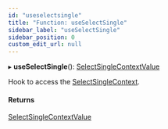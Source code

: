 ```yaml
---
id: "useselectsingle"
title: "Function: useSelectSingle"
sidebar_label: "useSelectSingle"
sidebar_position: 0
custom_edit_url: null
---
```


▸ **useSelectSingle**(): [SelectSingleContextValue](../interfaces/selectsinglecontextvalue.md)

Hook to access the [SelectSingleContext](../variables/selectsinglecontext.md).

#### Returns

[SelectSingleContextValue](../interfaces/selectsinglecontextvalue.md)
